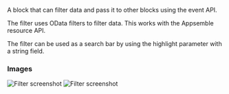 A block that can filter data and pass it to other blocks using the event API.

The filter uses OData filters to filter data. This works with the Appsemble resource API.

The filter can be used as a search bar by using the highlight parameter with a string field.

### Images

![Filter screenshot](https://gitlab.com/appsemble/appsemble/-/raw/0.35.6/config/assets/filter.png)
![Filter screenshot](https://gitlab.com/appsemble/appsemble/-/raw/0.35.6/config/assets/filter-search-bar.png)
